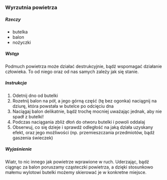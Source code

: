 ### Wyrzutnia powietrza
##### Rzeczy
- butelka
- balon
- nożyczki
##### Wstęp 
Podmuch powietrza może działać destrukcyjnie, bądź wspomagać działanie człowieka. To od niego oraz od nas samych zależy jak się stanie.
##### Instrukcja
1. Odetnij dno od butelki
2. Rozetnij balon na pół, a jego górną część (tę bez ogonka) naciągnij na dziurę, która powstała w butelce po odcięciu dna
3. Naciągaj balon delikatnie, bądź trochę mocniej uważając jednak, aby nie spadł z butelki!
4. Podczas naciągania zbliż dłoń do otworu butelki i powoli oddalaj
5. Obserwuj, co się dzieje i sprawdź odległość na jaką działa uzyskany efekt, oraz jego możliwości (np. przemieszczania przedmiotów, bądź gaszenia świeczek)
##### Wyjaśnienie
Wiatr, to nic innego jak powietrze wprawione w ruch. Uderzając, bądź ciągnąc za balon poruszamy cząsteczki powietrza, a dzięki stosunkowo małemu wylotowi butelki możemy skierować je w konkretne miejsce.
